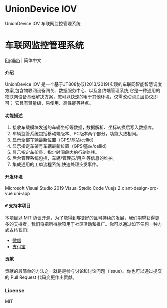 ﻿# UnionDevice IOV
UnionDevice IOV 车联网监控管理系统
# 车联网监控管理系统
[English](./README.md) | 简体中文
#### 介绍
UnionDevice IOV 是一个基于JT808协议(2013/2019)实现的车联网智能智慧调度方案,包含物联网设备网关、数据服务中心、以及各终端管理系统;它是一种通用的物联网设备基础解决方案，您可以快速的用于其他环境，仅需改动网关层协议即可；
它具有轻量级、易使用、高性能等特点。

#### 功能描述
1. 接收车载模块发送的车辆坐标等数据，数据解析、坐标转换后写入数据库。
2. 车辆监管系统包括移动端版本、PC版本两个部分，功能大致相同。
3. 显示全部车辆最新位置（GPS/基站/cellid）
4. 显示指定车架号车辆最新位置（GPS/基站/cellid）
5. 显示指定车架号，指定时间段内的行驶路线。
6. 后台管理系统包括，车辆/管理员/用户 等信息的维护。
7. 集成通用的工单流程系统,快速处理突发事件。

####  开发环境
Microsoft Visual Studio 2019
Visual Studio Code
Vuejs 2.x
ant-design-pro-vue 
uni-app

#### 💕 支持本项目

本项目以 MIT 协议开源，为了能得到够更好的且可持续的发展，我们期望获得更多的支持者，我们将把所得款项用于社区活动和推广。你可以通过如下任何一种方式支持我们:

- [微信](https://www.uniondevice.com/images/qrcode/wechatpay.jpg)
- [支付宝](https://www.uniondevice.com/images/qrcode/alipay.jpg)

#### 贡献

贡献的最简单的方法之一就是是参与讨论和讨论问题（issue）。你也可以通过提交的 Pull Request 代码变更作出贡献。

### License

MIT

